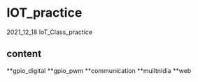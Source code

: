 # IOT_practice
2021_12_18 IoT_Class_practice


## content

**gpio_digital
**gpio_pwm
**communication
**muiltnidia
**web
